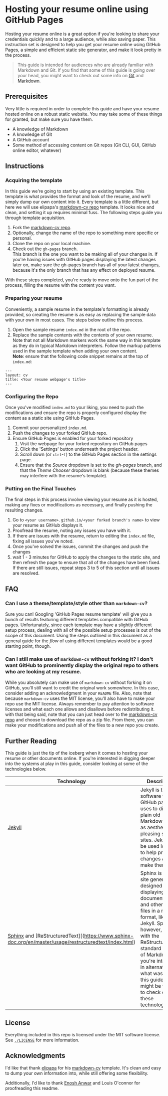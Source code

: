 # Hosting your resume online using GitHub Pages

Hosting your resume online is a great option if you're looking to share your
credentials quickly and to a large audience, while also saving paper. This
instruction set is designed to help you get your resume online using GitHub
Pages, a simple and efficient static site generator, and make it look pretty in
the process.

 > This guide is intended for audiences who are already familiar with Markdown
 > and Git. If you find that some of this guide is going over your head, you
 > might want to check out some info on [Git]() and [Markdown]().
 > 

## Prerequisites

Very little is required in order to complete this guide and have your resume
hosted online on a robust static website. You may take some of these things
for granted, but make sure you have them.

- A knowledge of Markdown
- A knowledge of Git
- A GitHub account
- Some method of accessing content on Git repos (Git CLI, GUI, GitHub online editor, whatever)

## Instructions

### Acquiring the template

In this guide we're going to start by using an existing template. This template
is what provides the format and look of the resume, and we'll simply dump our
own content into it. Every template is a little different, but here we will use
elipapa's [markdown-cv repo](https://github.com/elipapa/markdown-cv) template.
It looks nice and clean, and setting it up requires minimal fuss. The following
steps guide you through template acquisition.

1. Fork the [markdown-cv repo](https://github.com/elipapa/markdown-cv).
2. Optionally, change the name of the repo to something more specific or
   personal.
3. Clone the repo on your local machine.
4. Check out the `gh-pages` branch.  
     This branch is the one you want to be making all of your changes in. If
     you're having issues with GitHub pages displaying the latest changes
     later on, make sure the gh-pages branch has all of your latest changes,
     because it's the only branch that has any effect on deployed resume.

With these steps completed, you're ready to move onto the fun part of the
process, filling the resume with the content you want.

### Preparing your resume

Conveniently, a sample resume in the template's formatting is already provided,
so creating the resume is as easy as replacing the sample data with your own in
most cases. The steps below outline this process.

1. Open the sample resume `index.md` in the root of the repo.
2. Replace the sample contents with the contents of your own resume.  
     Note that not all Markdown markers work the same way in this template as
     they do in typical Markdown interpreters. Follow the markup patterns used
     in the sample template when adding your own content.  
     **Note**: ensure that the following code snippet remains at the top of
     `index.md`:
```
---
layout: cv
title: <Your resume webpage's title>
---
```

### Configuring the Repo

Once you've modified `index.md` to your liking, you need to push the
modifications and ensure the repo is properly configured display the content as
a static site using GitHub Pages.

1. Commit your personalized `index.md`.
2. Push the changes to your forked GitHub repo.
3. Ensure GitHub Pages is enabled for your forked repository
   1. Visit the webpage for your forked repository on GitHub pages
   2. Click the 'Settings' button underneath the project header.
   3. Scroll down (or `ctrl`-`f`) to the GitHub Pages section in the settings page.
   4. Ensure that the *Source* dropdown is set to the *gh-pages* branch, and that the *Theme Chooser* dropdown is blank (because these themes may interfere with the resume's template).

### Putting on the Final Touches

The final steps in this process involve viewing your resume as it is hosted,
making any fixes or modifications as necessary, and finally pushing
the resulting changes.

1. Go to `<your username>.github.io/<your forked branch's name>` to view your resume as GitHub displays it.
2. Proofread the resume, noting any issues you have with it.
3. If there are issues with the resume, return to editing the `index.md` file, fixing all issues you've noted.
4. Once you've solved the issues, commit the changes and push the changes
5. wait 1 - 3 minutes for GitHub to apply the changes to the static site, and then refresh the page to ensure that all of the changes have been fixed.  
    If there are still issues, repeat steps 3 to 5 of this section until all
    issues are resolved.

## FAQ

### **Can I use a theme/template/style other than `markdown-cv`?**  
Sure you can! Googling 'GitHub Pages resume template' will give you a bunch of
results featuring different templates compatible with GitHub pages.
Unfortunately, since each template may have a slightly different setup process,
dealing with all of the possible setup processes is out of the scope of this
document. Using the steps outlined in this document as a general guide for the
*flow* of using different templates would be a good starting point, though.

### **Can I still make use of `markdown-cv` without forking it? I don't want GitHub to prominently display the original repo to others who are looking at my resume.**  
While you absolutely can make use of `markdown-cv` without forking it on
GitHub, you'll still want to credit the original work somewhere. In this case,
consider adding an acknowledgment in your `README` file. Also, note that
because `markdown-cv` uses the MIT license, you'll also have to make your repo
use the MIT license. Always remember to pay attention to software licenses and
what each one allows and disallows before redistributing it.  
with that being said, note that you can just head over to the
[markdown-cv repo](https://github.com/elipapa/markdown-cv) and choose to
download the repo as a zip file. From there, you can make your modifications
and push all of the files to a new repo you create.

## Further Reading

This guide is just the tip of the iceberg when it comes to hosting your resume
or other documents online. If you're interested in digging deeper into the
systems at play in this guide, consider looking at some of the technologies
below.

| Technology | Description |
| -- | -- |
| [Jekyll](https://jekyllrb.com/) | Jekyll is the software the GitHub pages uses to display plain old Markdown files as aesthetically-pleasing static sites. Jekyll can be used locally to help preview changes as you make them. |
| [Sphinx](http://www.sphinx-doc.org/en/master/) and [ReStructuredText][(https://www.sphinx-doc.org/en/master/usage/restructuredtext/index.html) | Sphinx is a static site generator designed for displaying documentation and other text files in a nice format, like Jekyll. Sphinx, however, works with the ReStructuredText standard instead of Markdown. If you're interested in alternatives to what was used in this guide, it might be worth it to check out these technologies. |

## License

Everything included in this repo is licensed under the MIT software license.
See [`./LICENSE`](./LICENSE) for more information.

## Acknowledgments

I'd like that thank [elipapa](https://github.com/elipapa) for his
[markdown-cv](https://github.com/elipapa/markdown-cv) template. It's clean and
easy to dump your own information into, while still offering some flexibility.

Additionally, I'd like to thank [Enosh Anwar](https://github.com/EnoshAnwar)
and Louis O'connor for proofreading this readme.
